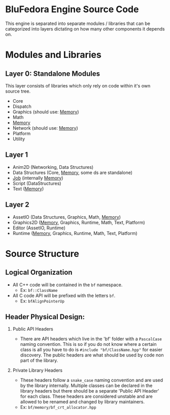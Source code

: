 # BluFedora Engine Source Code

This engine is separated into separate modules / libraries that can be categorized into layers dictating on how many other components it depends on.

# Modules and Libraries

## Layer 0: Standalone Modules

This layer consists of libraries which only rely on code within it's own source tree.

- Core
- Dispatch
- Graphics (should use: [Memory][Memory])
- Math
- [Memory][Memory]
- Network  (should use: [Memory][Memory])
- Platform
- Utility

## Layer 1

- Anim2D          (Networking, Data Structures)
- Data Structures (Core, [Memory][Memory], some ds are standalone)
- [Job][Job]      (internally [Memory][Memory])
- Script          (DataStructures)
- Text            ([Memory][Memory])

## Layer 2

- AssetIO    (Data Structures, Graphics, Math, [Memory][Memory])
- Graphics2D ([Memory][Memory], Graphics, Runtime, Math, Text, Platform)
- Editor     (AssetIO, Runtime)
- Runtime    ([Memory][Memory], Graphics, Runtime, Math, Text, Platform)

# Source Structure 

## Logical Organization

- All C++ code will be contained in the `bf` namespace.
  - Ex: `bf::ClassName`
- All C code API will be prefixed with the letters `bf`.
  - Ex: `bfAlignPointerUp`

## Header Physical Design:

1) Public API Headers
    * There are API headers which live in the 'bf' folder with a `PascalCase` naming convention. This is so if you do not know where a certain class is all you have to do is `#include "bf/ClassName.hpp"` for easier discovery. The public headers are what should be used by code non part of the library.

2) Private Library Headers
    * These headers follow a `snake_case` naming convention and are used by the library internally. Multiple classes can be declared in the library headers but there should be a separate 'Public API Header' for each class. These headers are considered unstable and are allowed to be renamed and changed by library maintainers.
    * Ex: `bf/memory/bf_crt_allocator.hpp`

<!-- Link Definitions -->

[Memory]: https://github.com/BluFedora/BF-Memory     (Link to the BF Memory Library Documentation)
[Job]:    https://github.com/BluFedora/BF-Job-System (Link to the BF Job Library Documentation)

<!-- Link Definitions -->
